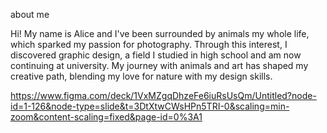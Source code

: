 
about me

Hi! My name is Alice and I've been surrounded by animals my whole life, which sparked my passion for photography. Through this interest, I discovered graphic design, a field I studied in high school and am now continuing at university. My journey with animals and art has shaped my creative path, blending my love for nature with my design skills.







https://www.figma.com/deck/1VxMZgqDhzeFe6iuRsUsQm/Untitled?node-id=1-126&node-type=slide&t=3DtXtwCWsHPn5TRI-0&scaling=min-zoom&content-scaling=fixed&page-id=0%3A1






